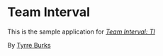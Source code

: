 # Team Interval 

This is the sample application for
[*Team Interval: TI*](http://teaminterval.com)

By [Tyrre Burks](http://Teaminterval.com)